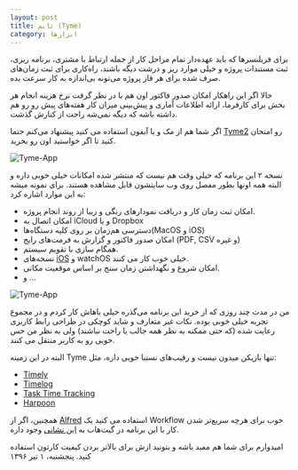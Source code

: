 ```yaml
---
layout: post
title: تایم‌ (Tyme)
category: ابزارها
---
```


برای فریلنسرها که باید عهده‌دار تمام مراحل کار از جمله ارتباط با مشتری، برنامه ریزی، ثبت مستندات پروژه و خیلی موارد ریز و درشت دیگه باشند، راه‌کاری برای ثبت زمان‌های صرف شده برای هر فاز پروژه می‌تونه بی‌اندازه به کار سرعت بده. 

حالا اگر این راهکار امکان صدور فاکتور اون هم با در نظر گرفت نرخ هزینه انجام هر بخش برای کارفرما، ارائه اطلاعات آماری و پیش‌بینی میزان کار هفته‌های پیش رو رو هم داشته باشه که دیگه نمی‌شه راحت از کنارش گذشت.


اگر شما هم از مک و یا آیفون استفاده می کنید پیشنهاد می‌کنم حتما [Tyme2](http://tyme-app.com/) رو امتحان کنید تا اگر خواستید اون رو بخرید.

![Tyme-App]({{site.url}}/images/tyme2-apps.jpeg)

نسخه ۲ این برنامه که خیلی وقت هم نیست که منتشر شده امکانات خیلی خوبی داره و البته همه اونها بطور مفصل روی وب سایتشون قابل مشاهده هستند. برای نمونه میشه به این موارد اشاره کرد:


- امکان ثبت زمان کار و دریافت نمودارهای رنگی و زیبا از روند انجام پروژه.
- امکان اتصال به iCloud و یا Dropbox
- دسترسی هم‌زمان بر روی کلیه دستگاه‌ها‌(MacOS و iOS)
- امکان صدور فاکتور و گزارش به فرمت‌های رایج (PDF, CSV و غیره)
- همگام سازی با تقویم سیستم.
- نسخه‌های [iOS](http://tyme-app.com/iphone-ipad/) و watchOS خیلی خوب کار می کنند.
- امکان شروع و نگهداشتن زمان سنج بر اساس موقعیت مکانی.
- و …


![Tyme-App]({{site.url}}/images/tyme2-watch.jpg)


من در مدت چند روزی که از خرید این برنامه می‌گذره خیلی باهاش کار کردم و در مجموع تجربه خیلی خوبی بوده. نکات غیر متعارف و شاید کوچکی در طراحی رابط کاربری رعایت شده (که حتی ممکنه به نظر همه جالب یا راحت نباشند) ولی به نظر من حس خوبی رو به کاربر منتقل می کنند.
  
البته در این زمینه Tyme تنها بازیکن میدون نیست و رقیب‌های نستبا خوبی داره، مثل:

- [Timely](http://www.timelyapp.com/)
- [Timelog](https://timelog-app.com/)
- [Task Time Tracking](http://tasks-time-tracking.launchrock.com/)
- [Harpoon](https://harpoonapp.com/)

همچنین، اگر از [Alfred](https://www.alfredapp.com/) استفاده می کنید یک Workflow خوب برای هرچه سریع‌تر شدن کار با این برنامه در گیت‌‌هاب به [این نشانی](https://github.com/roelvan/tyme2-alfred-workflow) وجود داره.

امیدوارم برای شما هم مفید باشه و بتونید ازش برای بالاتر بردن کیفیت کارتون استفاده کنید.
پنجشنبه، ۱ تیر ۱۳۹۶
